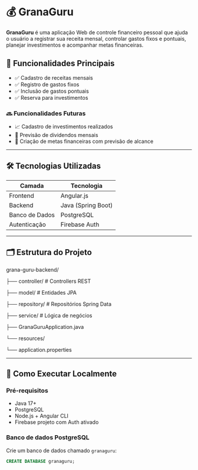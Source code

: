 # 💰 GranaGuru

**GranaGuru** é uma aplicação Web de controle financeiro pessoal que ajuda o usuário a registrar sua receita mensal, controlar gastos fixos e pontuais, planejar investimentos e acompanhar metas financeiras.

## 📌 Funcionalidades Principais

- ✅ Cadastro de receitas mensais
- ✅ Registro de gastos fixos
- ✅ Inclusão de gastos pontuais
- ✅ Reserva para investimentos

### 🔜 Funcionalidades Futuras

- 📈 Cadastro de investimentos realizados
- 💸 Previsão de dividendos mensais
- 🎯 Criação de metas financeiras com previsão de alcance

---

## 🛠️ Tecnologias Utilizadas

| Camada         | Tecnologia              |
|----------------|--------------------------|
| Frontend       | Angular.js               |
| Backend        | Java (Spring Boot)       |
| Banco de Dados | PostgreSQL               |
| Autenticação   | Firebase Auth            |

---

## 🗂️ Estrutura do Projeto

grana-guru-backend/

├── controller/ # Controllers REST

├── model/ # Entidades JPA

├── repository/ # Repositórios Spring Data

├── service/ # Lógica de negócios

├── GranaGuruApplication.java

└── resources/

└── application.properties

---

## 🚀 Como Executar Localmente

### Pré-requisitos

- Java 17+
- PostgreSQL
- Node.js + Angular CLI
- Firebase projeto com Auth ativado

### Banco de dados PostgreSQL

Crie um banco de dados chamado `granaguru`:

```sql
CREATE DATABASE granaguru;
